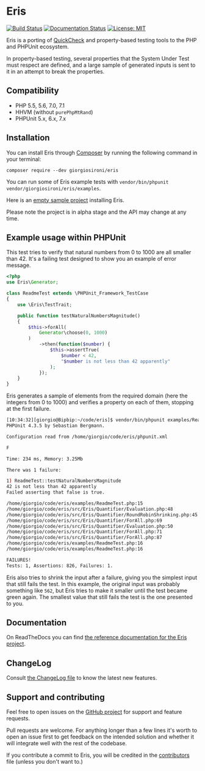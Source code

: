 # Eris
[![Build Status](https://travis-ci.org/giorgiosironi/eris.svg?branch=master)](https://travis-ci.org/giorgiosironi/eris)
[![Documentation Status](https://readthedocs.org/projects/eris/badge/?version=latest)](http://eris.readthedocs.org/en/latest/?badge=latest)
 [![License: MIT](https://img.shields.io/badge/License-MIT-yellow.svg)](LICENSE)

Eris is a porting of [QuickCheck](https://hackage.haskell.org/package/QuickCheck) and property-based testing tools to the PHP and PHPUnit ecosystem.

In property-based testing, several properties that the System Under Test must respect are defined, and a large sample of generated inputs is sent to it in an attempt to break the properties.

## Compatibility

- PHP 5.5, 5.6, 7.0, 7.1
- HHVM (without `purePhpMtRand`)
- PHPUnit 5.x, 6.x, 7.x

## Installation

You can install Eris through [Composer](https://getcomposer.org/) by running the following command in your terminal:

```
composer require --dev giorgiosironi/eris
```

You can run some of Eris example tests with `vendor/bin/phpunit vendor/giorgiosironi/eris/examples`.

Here is an [empty sample project](https://github.com/giorgiosironi/eris-example) installing Eris.

Please note the project is in alpha stage and the API may change at any time.

## Example usage within PHPUnit

This test tries to verify that natural numbers from 0 to 1000 are all smaller than 42. It's a failing test designed to show you an example of error message.

```php
<?php
use Eris\Generator;

class ReadmeTest extends \PHPUnit_Framework_TestCase
{
    use \Eris\TestTrait;

    public function testNaturalNumbersMagnitude()
    {
        $this->forAll(
            Generator\choose(0, 1000)
        )
            ->then(function($number) {
                $this->assertTrue(
                    $number < 42,
                    "$number is not less than 42 apparently"
                );
            });
    }
}
```

Eris generates a sample of elements from the required domain (here the integers from 0 to 1000) and verifies a property on each of them, stopping at the first failure.

```bash
[10:34:32][giorgio@Bipbip:~/code/eris]$ vendor/bin/phpunit examples/ReadmeTest.php
PHPUnit 4.3.5 by Sebastian Bergmann.

Configuration read from /home/giorgio/code/eris/phpunit.xml

F

Time: 234 ms, Memory: 3.25Mb

There was 1 failure:

1) ReadmeTest::testNaturalNumbersMagnitude
42 is not less than 42 apparently
Failed asserting that false is true.

/home/giorgio/code/eris/examples/ReadmeTest.php:15
/home/giorgio/code/eris/src/Eris/Quantifier/Evaluation.php:48
/home/giorgio/code/eris/src/Eris/Quantifier/RoundRobinShrinking.php:45
/home/giorgio/code/eris/src/Eris/Quantifier/ForAll.php:69
/home/giorgio/code/eris/src/Eris/Quantifier/Evaluation.php:50
/home/giorgio/code/eris/src/Eris/Quantifier/ForAll.php:71
/home/giorgio/code/eris/src/Eris/Quantifier/ForAll.php:87
/home/giorgio/code/eris/examples/ReadmeTest.php:16
/home/giorgio/code/eris/examples/ReadmeTest.php:16

FAILURES!
Tests: 1, Assertions: 826, Failures: 1.
```

Eris also tries to shrink the input after a failure, giving you the simplest input that still fails the test. In this example, the original input was probably something like `562`, but Eris tries to make it smaller until the test became green again. The smallest value that still fails the test is the one presented to you.

## Documentation

On ReadTheDocs you can find [the reference documentation for the Eris project](http://eris.readthedocs.org/en/latest/).

## ChangeLog

Consult [the ChangeLog file](https://github.com/giorgiosironi/eris/blob/master/ChangeLog.md) to know the latest new features.

## Support and contributing

Feel free to open issues on the [GitHub project](https://github.com/giorgiosironi/eris/issues) for support and feature requests.

Pull requests are welcome. For anything longer than a few lines it's worth to open an issue first to get feedback on the intended solution and whether it will integrate well with the rest of the codebase.

If you contribute a commit to Eris, you will be credited in the [contributors](CONTRIBUTORS.md) file (unless you don't want to.)

